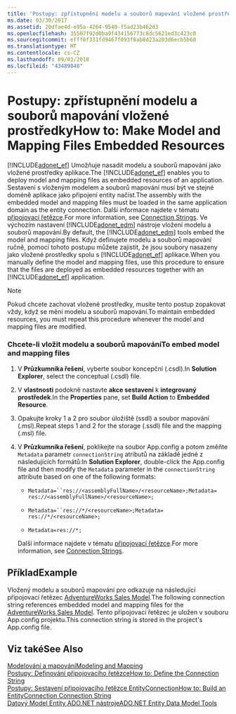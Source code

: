 ```yaml
---
title: 'Postupy: zpřístupnění modelu a souborů mapování vložené prostředky'
ms.date: 03/30/2017
ms.assetid: 20dfae4d-e95a-4264-9540-f5ad23b462d3
ms.openlocfilehash: 35507f92d0ba9f434156773c8dc5621ed3c423c0
ms.sourcegitcommit: efff8f331fd9467f093f8ab8d23a203d6ecb5b60
ms.translationtype: MT
ms.contentlocale: cs-CZ
ms.lasthandoff: 09/03/2018
ms.locfileid: "43489848"
---
```

# <a name="how-to-make-model-and-mapping-files-embedded-resources"></a><span data-ttu-id="620ca-102">Postupy: zpřístupnění modelu a souborů mapování vložené prostředky</span><span class="sxs-lookup"><span data-stu-id="620ca-102">How to: Make Model and Mapping Files Embedded Resources</span></span>
<span data-ttu-id="620ca-103">[!INCLUDE[adonet_ef](../../../../../includes/adonet-ef-md.md)] Umožňuje nasadit modelu a souborů mapování jako vložené prostředky aplikace.</span><span class="sxs-lookup"><span data-stu-id="620ca-103">The [!INCLUDE[adonet_ef](../../../../../includes/adonet-ef-md.md)] enables you to deploy model and mapping files as embedded resources of an application.</span></span> <span data-ttu-id="620ca-104">Sestavení s vloženým modelem a souborů mapování musí být ve stejné doméně aplikace jako připojení entity načíst.</span><span class="sxs-lookup"><span data-stu-id="620ca-104">The assembly with the embedded model and mapping files must be loaded in the same application domain as the entity connection.</span></span> <span data-ttu-id="620ca-105">Další informace najdete v tématu [připojovací řetězce](../../../../../docs/framework/data/adonet/ef/connection-strings.md).</span><span class="sxs-lookup"><span data-stu-id="620ca-105">For more information, see [Connection Strings](../../../../../docs/framework/data/adonet/ef/connection-strings.md).</span></span> <span data-ttu-id="620ca-106">Ve výchozím nastavení [!INCLUDE[adonet_edm](../../../../../includes/adonet-edm-md.md)] nástroje vložení modelu a souborů mapování.</span><span class="sxs-lookup"><span data-stu-id="620ca-106">By default, the [!INCLUDE[adonet_edm](../../../../../includes/adonet-edm-md.md)] tools embed the model and mapping files.</span></span> <span data-ttu-id="620ca-107">Když definujete modelu a souborů mapování ručně, pomocí tohoto postupu můžete zajistit, že jsou soubory nasazeny jako vložené prostředky spolu s [!INCLUDE[adonet_ef](../../../../../includes/adonet-ef-md.md)] aplikace.</span><span class="sxs-lookup"><span data-stu-id="620ca-107">When you manually define the model and mapping files, use this procedure to ensure that the files are deployed as embedded resources together with an [!INCLUDE[adonet_ef](../../../../../includes/adonet-ef-md.md)] application.</span></span>  
  
> [!NOTE]
>  <span data-ttu-id="620ca-108">Pokud chcete zachovat vložené prostředky, musíte tento postup zopakovat vždy, když se mění modelu a souborů mapování.</span><span class="sxs-lookup"><span data-stu-id="620ca-108">To maintain embedded resources, you must repeat this procedure whenever the model and mapping files are modified.</span></span>  
  
### <a name="to-embed-model-and-mapping-files"></a><span data-ttu-id="620ca-109">Chcete-li vložit modelu a souborů mapování</span><span class="sxs-lookup"><span data-stu-id="620ca-109">To embed model and mapping files</span></span>  
  
1.  <span data-ttu-id="620ca-110">V **Průzkumníka řešení**, vyberte soubor koncepční (.csdl).</span><span class="sxs-lookup"><span data-stu-id="620ca-110">In **Solution Explorer**, select the conceptual (.csdl) file.</span></span>  
  
2.  <span data-ttu-id="620ca-111">V **vlastnosti** podokně nastavte **akce sestavení** k **integrovaný prostředek**.</span><span class="sxs-lookup"><span data-stu-id="620ca-111">In the **Properties** pane, set **Build Action** to **Embedded Resource**.</span></span>  
  
3.  <span data-ttu-id="620ca-112">Opakujte kroky 1 a 2 pro soubor úložiště (ssdl) a soubor mapování (.msl).</span><span class="sxs-lookup"><span data-stu-id="620ca-112">Repeat steps 1 and 2 for the storage (.ssdl) file and the mapping (.msl) file.</span></span>  
  
4.  <span data-ttu-id="620ca-113">V **Průzkumníka řešení**, poklikejte na soubor App.config a potom změňte `Metadata` parametr `connectionString` atributů na základě jedné z následujících formátů:</span><span class="sxs-lookup"><span data-stu-id="620ca-113">In **Solution Explorer**, double-click the App.config file and then modify the `Metadata` parameter in the `connectionString` attribute based on one of the following formats:</span></span>  
  
    -   <span data-ttu-id="620ca-114">`Metadata=``res://<assemblyFullName>/<resourceName>;`</span><span class="sxs-lookup"><span data-stu-id="620ca-114">`Metadata=` `res://<assemblyFullName>/<resourceName>;`</span></span>  
  
    -   <span data-ttu-id="620ca-115">`Metadata=``res://*/<resourceName>;`</span><span class="sxs-lookup"><span data-stu-id="620ca-115">`Metadata=` `res://*/<resourceName>;`</span></span>  
  
    -   `Metadata=res://*;`  
  
     <span data-ttu-id="620ca-116">Další informace najdete v tématu [připojovací řetězce](../../../../../docs/framework/data/adonet/ef/connection-strings.md).</span><span class="sxs-lookup"><span data-stu-id="620ca-116">For more information, see [Connection Strings](../../../../../docs/framework/data/adonet/ef/connection-strings.md).</span></span>  
  
## <a name="example"></a><span data-ttu-id="620ca-117">Příklad</span><span class="sxs-lookup"><span data-stu-id="620ca-117">Example</span></span>  
 <span data-ttu-id="620ca-118">Vložený modelu a souborů mapování pro odkazuje na následující připojovací řetězec [AdventureWorks Sales Model](https://msdn.microsoft.com/library/f16cd988-673f-4376-b034-129ca93c7832).</span><span class="sxs-lookup"><span data-stu-id="620ca-118">The following connection string references embedded model and mapping files for the [AdventureWorks Sales Model](https://msdn.microsoft.com/library/f16cd988-673f-4376-b034-129ca93c7832).</span></span> <span data-ttu-id="620ca-119">Tento připojovací řetězec je uložen v souboru App.config projektu.</span><span class="sxs-lookup"><span data-stu-id="620ca-119">This connection string is stored in the project's App.config file.</span></span>  
  
  
  
## <a name="see-also"></a><span data-ttu-id="620ca-120">Viz také</span><span class="sxs-lookup"><span data-stu-id="620ca-120">See Also</span></span>  
 [<span data-ttu-id="620ca-121">Modelování a mapování</span><span class="sxs-lookup"><span data-stu-id="620ca-121">Modeling and Mapping</span></span>](../../../../../docs/framework/data/adonet/ef/modeling-and-mapping.md)  
 [<span data-ttu-id="620ca-122">Postupy: Definování připojovacího řetězce</span><span class="sxs-lookup"><span data-stu-id="620ca-122">How to: Define the Connection String</span></span>](../../../../../docs/framework/data/adonet/ef/how-to-define-the-connection-string.md)  
 [<span data-ttu-id="620ca-123">Postupy: Sestavení připojovacího řetězce EntityConnection</span><span class="sxs-lookup"><span data-stu-id="620ca-123">How to: Build an EntityConnection Connection String</span></span>](../../../../../docs/framework/data/adonet/ef/how-to-build-an-entityconnection-connection-string.md)  
 [<span data-ttu-id="620ca-124">Datový Model Entity ADO.NET nástroje</span><span class="sxs-lookup"><span data-stu-id="620ca-124">ADO.NET Entity Data Model  Tools</span></span>](https://msdn.microsoft.com/library/91076853-0881-421b-837a-f582f36be527)
